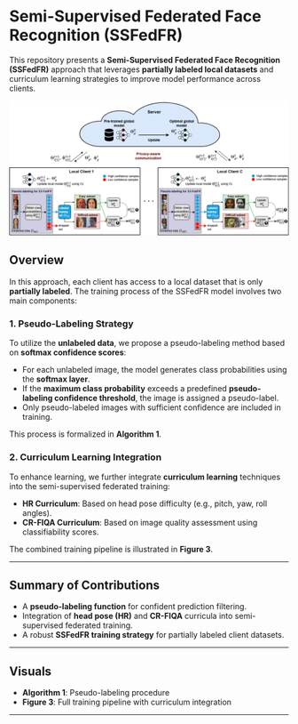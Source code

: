 # Semi-Supervised Federated Face Recognition (SSFedFR)

This repository presents a **Semi-Supervised Federated Face Recognition (SSFedFR)** approach that leverages **partially labeled local datasets** and curriculum learning strategies to improve model performance across clients.

<img src="CL_FedFR.png"> 

## Overview

In this approach, each client has access to a local dataset that is only **partially labeled**. The training process of the SSFedFR model involves two main components:

### 1. Pseudo-Labeling Strategy

To utilize the **unlabeled data**, we propose a pseudo-labeling method based on **softmax confidence scores**:

- For each unlabeled image, the model generates class probabilities using the **softmax layer**.
- If the **maximum class probability** exceeds a predefined **pseudo-labeling confidence threshold**, the image is assigned a pseudo-label.
- Only pseudo-labeled images with sufficient confidence are included in training.

This process is formalized in **Algorithm 1**.

### 2. Curriculum Learning Integration

To enhance learning, we further integrate **curriculum learning** techniques into the semi-supervised federated training:

- **HR Curriculum**: Based on head pose difficulty (e.g., pitch, yaw, roll angles).
- **CR-FIQA Curriculum**: Based on image quality assessment using classifiability scores.

The combined training pipeline is illustrated in **Figure 3**.

---

## Summary of Contributions

- A **pseudo-labeling function** for confident prediction filtering.
- Integration of **head pose (HR)** and **CR-FIQA** curricula into semi-supervised federated training.
- A robust **SSFedFR training strategy** for partially labeled client datasets.

---

## Visuals

- **Algorithm 1**: Pseudo-labeling procedure  
- **Figure 3**: Full training pipeline with curriculum integration

---